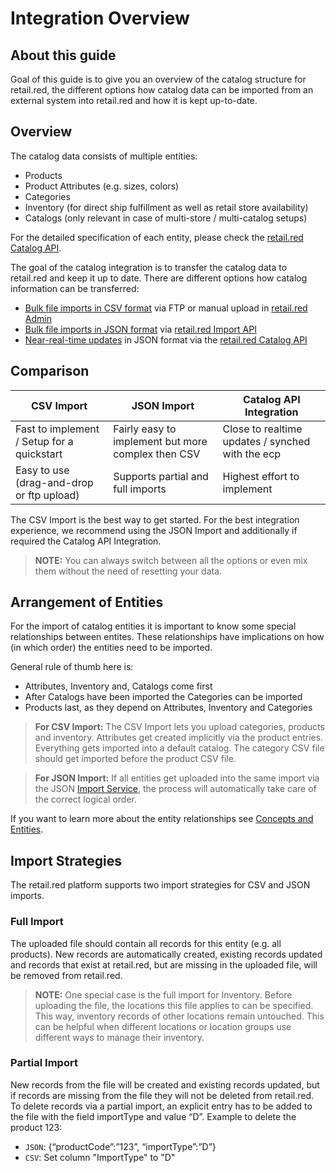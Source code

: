 # Integration Overview

## About this guide

Goal of this guide is to give you an overview of the catalog structure for retail.red, the different options how catalog data can be imported from an external system into retail.red and how it is kept up-to-date.

## Overview

The catalog data consists of multiple entities:

- Products
- Product Attributes (e.g. sizes, colors)
- Categories
- Inventory (for direct ship fulfillment as well as retail store availability)
- Catalogs (only relevant in case of multi-store / multi-catalog setups)

For the detailed specification of each entity, please check the [retail.red Catalog API](/api-reference/catalog-api).

The goal of the catalog integration is to transfer the catalog data to retail.red and keep it up to date. There are different options how catalog information can be transferred:

- [Bulk file imports in CSV format](/guides/integrations/catalog-integration/csv-import) via FTP or manual upload in [retail.red Admin](https://next.admin.shopgate.com/)
- [Bulk file imports in JSON format](/guides/integrations/catalog-integration/bulk-file-import) via [retail.red Import API](/api-reference/import-api)
- [Near-real-time updates](/guides/integrations/catalog-integration/near-realtime-import) in JSON format via the [retail.red Catalog API](/api-reference/catalog-api)

## Comparison

| CSV Import                                 | JSON Import                                        | Catalog API Integration                          |
| ------------------------------------------ | -------------------------------------------------- | ------------------------------------------------ |
| Fast to implement / Setup for a quickstart | Fairly easy to implement but more complex then CSV | Close to realtime updates / synched with the ecp |
| Easy to use (drag-and-drop or ftp upload)  | Supports partial and full imports                  | Highest effort to implement                      |

The CSV Import is the best way to get started. For the best integration experience, we recommend using the JSON Import and additionally if required the Catalog API Integration.

<!--
Start with bulk imports in JSON format, for the initial import and recurring updates. Depending on the number of records per file, bulk imports can take a few minutes to be applied. Bulk imports support full imports as well as partial imports (only importing products that have changed).
If near-real-time updates are required, you can update specific products directly via the retail.red API, and changes will be applied in a matter of seconds.
-->

> **NOTE:** You can always switch between all the options or even mix them without the need of resetting your data.

## Arrangement of Entities

For the import of catalog entities it is important to know some special relationships between entites. These relationships have implications on how (in which order) the entities need to be imported.

General rule of thumb here is:

- Attributes, Inventory and, Catalogs come first
- After Catalogs have been imported the Categories can be imported
- Products last, as they depend on Attributes, Inventory and Categories

> **For CSV Import:** The CSV Import lets you upload categories, products and inventory. Attributes get created implicitly via the product entries. Everything gets imported into a default catalog. The category CSV file should get imported before the product CSV file.

> **For JSON Import:** If all entities get uploaded into the same import via the JSON [Import Service](/api-reference/import-api), the process will automatically take care of the correct logical order.

If you want to learn more about the entity relationships see [Concepts and Entities](/guides/integrations/catalog-integration/concepts-and-entities#entity-relationships).

## Import Strategies

The retail.red platform supports two import strategies for CSV and JSON imports.

### Full Import

The uploaded file should contain all records for this entity (e.g. all products). New records are automatically created, existing records updated and records that exist at retail.red, but are missing in the uploaded file, will be removed from retail.red.

> **NOTE:** One special case is the full import for Inventory. Before uploading the file, the locations this file applies to can be specified. This way, inventory records of other locations remain untouched. This can be helpful when different locations or location groups use different ways to manage their inventory.

### Partial Import

New records from the file will be created and existing records updated, but if records are missing from the file they will not be deleted from retail.red. To delete records via a partial import, an explicit entry has to be added to the file with the field importType and value “D”.
Example to delete the product 123:

- `JSON`: {“productCode”:”123”, “importType”:”D”}
- `CSV`: Set column "ImportType" to "D"
